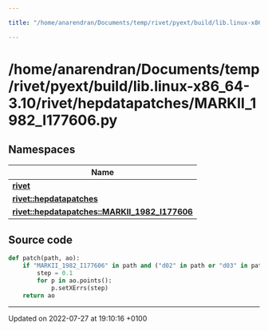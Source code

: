 ```yaml
---

title: "/home/anarendran/Documents/temp/rivet/pyext/build/lib.linux-x86_64-3.10/rivet/hepdatapatches/MARKII_1982_I177606.py"

---
```


# /home/anarendran/Documents/temp/rivet/pyext/build/lib.linux-x86_64-3.10/rivet/hepdatapatches/MARKII_1982_I177606.py



## Namespaces

| Name           |
| -------------- |
| **[rivet](http://example.org/namespaces/namespacerivet/)**  |
| **[rivet::hepdatapatches](http://example.org/namespaces/namespacerivet_1_1hepdatapatches/)**  |
| **[rivet::hepdatapatches::MARKII_1982_I177606](http://example.org/namespaces/namespacerivet_1_1hepdatapatches_1_1markii__1982__i177606/)**  |




## Source code

```python
def patch(path, ao):
    if "MARKII_1982_I177606" in path and ("d02" in path or "d03" in path):
        step = 0.1
        for p in ao.points():
            p.setXErrs(step)
    return ao
```


-------------------------------

Updated on 2022-07-27 at 19:10:16 +0100
